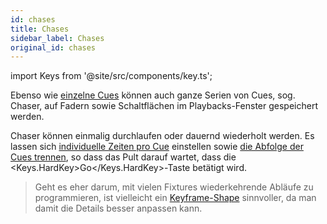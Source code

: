 ```yaml
---
id: chases
title: Chases
sidebar_label: Chases
original_id: chases
---
```


import Keys from '@site/src/components/key.ts';

Ebenso wie [einzelne Cues](cues.md) können auch ganze Serien von Cues, 
sog. Chaser, auf Fadern sowie Schaltflächen im Playbacks-Fenster gespeichert werden. 

Chaser können einmalig durchlaufen oder dauernd wiederholt werden. Es lassen 
sich [individuelle Zeiten pro Cue](chases/chase-timing.md#individuelle-zeiten-pro-schritt) einstellen sowie [die Abfolge der Cues trennen](chases/chase-options.md#linking), so dass das Pult darauf wartet, dass die <Keys.HardKey>Go</Keys.HardKey>-Taste betätigt wird.

> Geht es eher darum, mit vielen Fixtures wiederkehrende Abläufe zu
programmieren, ist vielleicht ein [Keyframe-Shape](effects/key-frame-shapes.md) sinnvoller, da man damit die Details besser anpassen kann.
